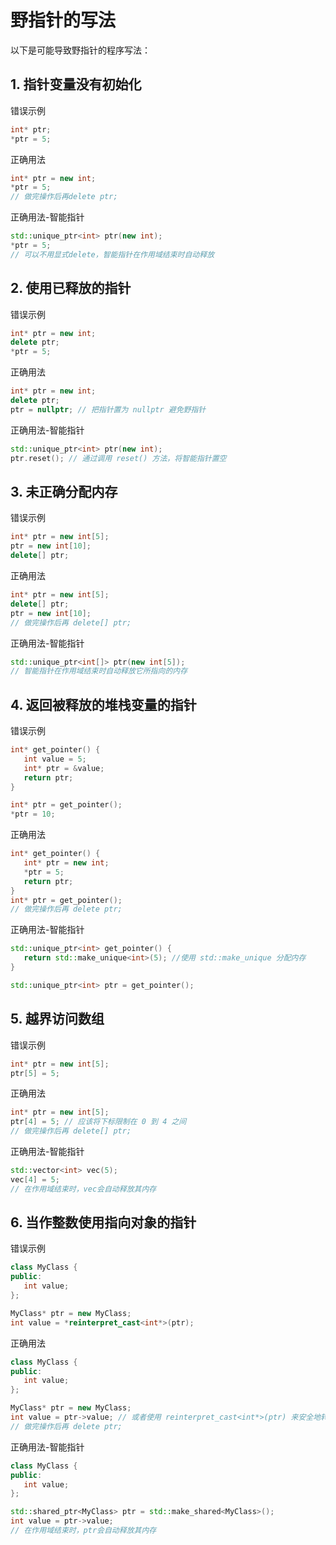 # 野指针的写法

以下是可能导致野指针的程序写法：

## 1. 指针变量没有初始化

错误示例
```c++
int* ptr;
*ptr = 5;
```

正确用法
```c++
int* ptr = new int;
*ptr = 5;
// 做完操作后再delete ptr;
```

正确用法-智能指针
```c++
std::unique_ptr<int> ptr(new int);
*ptr = 5;
// 可以不用显式delete，智能指针在作用域结束时自动释放
```

## 2. 使用已释放的指针

错误示例
```c++
int* ptr = new int;
delete ptr;
*ptr = 5;
```

正确用法
```c++
int* ptr = new int;
delete ptr;
ptr = nullptr; // 把指针置为 nullptr 避免野指针
```

正确用法-智能指针
```c++
std::unique_ptr<int> ptr(new int);
ptr.reset(); // 通过调用 reset() 方法，将智能指针置空
```

## 3. 未正确分配内存

错误示例
```c++
int* ptr = new int[5];
ptr = new int[10];
delete[] ptr;
```

正确用法
```c++
int* ptr = new int[5];
delete[] ptr;
ptr = new int[10];
// 做完操作后再 delete[] ptr;
```

正确用法-智能指针
```c++
std::unique_ptr<int[]> ptr(new int[5]);
// 智能指针在作用域结束时自动释放它所指向的内存
```

## 4. 返回被释放的堆栈变量的指针

错误示例
```c++
int* get_pointer() {
   int value = 5;
   int* ptr = &value;
   return ptr;
}

int* ptr = get_pointer();
*ptr = 10;
```

正确用法
```c++
int* get_pointer() {
   int* ptr = new int;
   *ptr = 5;
   return ptr;
}
int* ptr = get_pointer();
// 做完操作后再 delete ptr;
```

正确用法-智能指针
```c++
std::unique_ptr<int> get_pointer() {
   return std::make_unique<int>(5); //使用 std::make_unique 分配内存
}

std::unique_ptr<int> ptr = get_pointer();
```

## 5. 越界访问数组

错误示例
```c++
int* ptr = new int[5];
ptr[5] = 5;
```

正确用法
```c++
int* ptr = new int[5];
ptr[4] = 5; // 应该将下标限制在 0 到 4 之间
// 做完操作后再 delete[] ptr;
```

正确用法-智能指针
```c++
std::vector<int> vec(5);
vec[4] = 5;
// 在作用域结束时，vec会自动释放其内存
```

## 6. 当作整数使用指向对象的指针

错误示例
```c++
class MyClass {
public:
   int value;
};

MyClass* ptr = new MyClass;
int value = *reinterpret_cast<int*>(ptr);
```

正确用法
```c++
class MyClass {
public:
   int value;
};

MyClass* ptr = new MyClass;
int value = ptr->value; // 或者使用 reinterpret_cast<int*>(ptr) 来安全地转换指针类型
// 做完操作后再 delete ptr;
```

正确用法-智能指针
```c++
class MyClass {
public:
   int value;
};

std::shared_ptr<MyClass> ptr = std::make_shared<MyClass>();
int value = ptr->value;
// 在作用域结束时，ptr会自动释放其内存
```